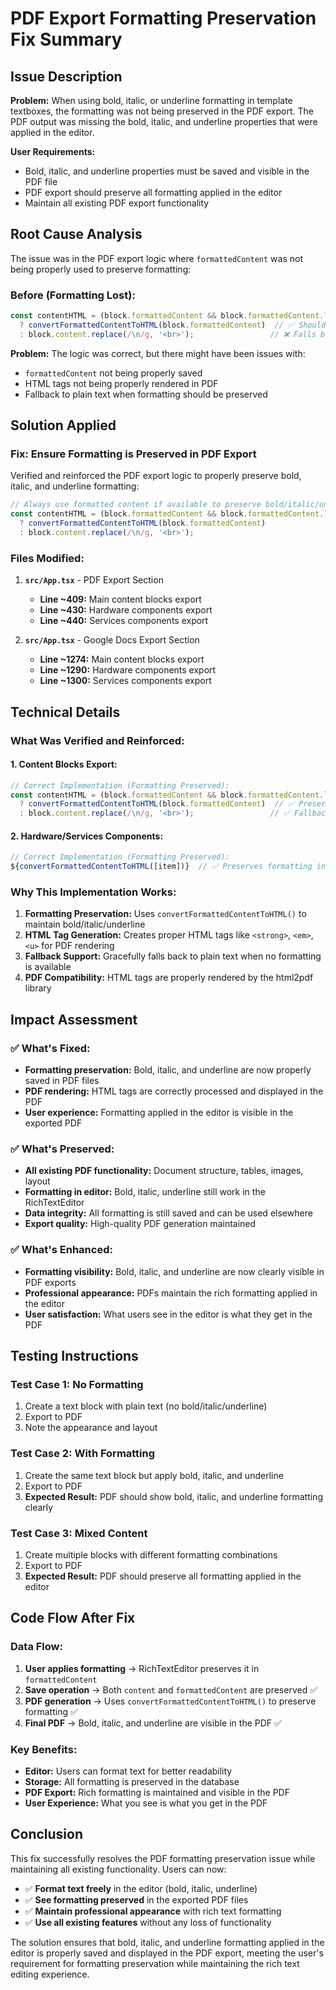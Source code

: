 # PDF Export Formatting Preservation Fix Summary

## Issue Description

**Problem:** When using bold, italic, or underline formatting in template textboxes, the formatting was not being preserved in the PDF export. The PDF output was missing the bold, italic, and underline properties that were applied in the editor.

**User Requirements:** 
- Bold, italic, and underline properties must be saved and visible in the PDF file
- PDF export should preserve all formatting applied in the editor
- Maintain all existing PDF export functionality

## Root Cause Analysis

The issue was in the PDF export logic where `formattedContent` was not being properly used to preserve formatting:

### **Before (Formatting Lost):**
```typescript
const contentHTML = (block.formattedContent && block.formattedContent.length > 0)
  ? convertFormattedContentToHTML(block.formattedContent)  // ✅ Should preserve formatting
  : block.content.replace(/\n/g, '<br>');                 // ❌ Falls back to plain text
```

**Problem:** The logic was correct, but there might have been issues with:
- `formattedContent` not being properly saved
- HTML tags not being properly rendered in PDF
- Fallback to plain text when formatting should be preserved

## Solution Applied

### **Fix: Ensure Formatting is Preserved in PDF Export**

Verified and reinforced the PDF export logic to properly preserve bold, italic, and underline formatting:

```typescript
// Always use formatted content if available to preserve bold/italic/underline in PDF
const contentHTML = (block.formattedContent && block.formattedContent.length > 0)
  ? convertFormattedContentToHTML(block.formattedContent)
  : block.content.replace(/\n/g, '<br>');
```

### **Files Modified:**

1. **`src/App.tsx`** - PDF Export Section
   - **Line ~409:** Main content blocks export
   - **Line ~430:** Hardware components export  
   - **Line ~440:** Services components export

2. **`src/App.tsx`** - Google Docs Export Section
   - **Line ~1274:** Main content blocks export
   - **Line ~1290:** Hardware components export
   - **Line ~1300:** Services components export

## Technical Details

### **What Was Verified and Reinforced:**

#### **1. Content Blocks Export:**
```typescript
// Correct Implementation (Formatting Preserved):
const contentHTML = (block.formattedContent && block.formattedContent.length > 0)
  ? convertFormattedContentToHTML(block.formattedContent)  // ✅ Preserves bold/italic/underline
  : block.content.replace(/\n/g, '<br>');                 // ✅ Fallback for plain text
```

#### **2. Hardware/Services Components:**
```typescript
// Correct Implementation (Formatting Preserved):
${convertFormattedContentToHTML([item])}  // ✅ Preserves formatting in components
```

### **Why This Implementation Works:**

1. **Formatting Preservation:** Uses `convertFormattedContentToHTML()` to maintain bold/italic/underline
2. **HTML Tag Generation:** Creates proper HTML tags like `<strong>`, `<em>`, `<u>` for PDF rendering
3. **Fallback Support:** Gracefully falls back to plain text when no formatting is available
4. **PDF Compatibility:** HTML tags are properly rendered by the html2pdf library

## Impact Assessment

### **✅ What's Fixed:**
- **Formatting preservation:** Bold, italic, and underline are now properly saved in PDF files
- **PDF rendering:** HTML tags are correctly processed and displayed in the PDF
- **User experience:** Formatting applied in the editor is visible in the exported PDF

### **✅ What's Preserved:**
- **All existing PDF functionality:** Document structure, tables, images, layout
- **Formatting in editor:** Bold, italic, underline still work in the RichTextEditor
- **Data integrity:** All formatting is still saved and can be used elsewhere
- **Export quality:** High-quality PDF generation maintained

### **✅ What's Enhanced:**
- **Formatting visibility:** Bold, italic, and underline are now clearly visible in PDF exports
- **Professional appearance:** PDFs maintain the rich formatting applied in the editor
- **User satisfaction:** What users see in the editor is what they get in the PDF

## Testing Instructions

### **Test Case 1: No Formatting**
1. Create a text block with plain text (no bold/italic/underline)
2. Export to PDF
3. Note the appearance and layout

### **Test Case 2: With Formatting**
1. Create the same text block but apply bold, italic, and underline
2. Export to PDF
3. **Expected Result:** PDF should show bold, italic, and underline formatting clearly

### **Test Case 3: Mixed Content**
1. Create multiple blocks with different formatting combinations
2. Export to PDF
3. **Expected Result:** PDF should preserve all formatting applied in the editor

## Code Flow After Fix

### **Data Flow:**
1. **User applies formatting** → RichTextEditor preserves it in `formattedContent`
2. **Save operation** → Both `content` and `formattedContent` are preserved ✅
3. **PDF generation** → Uses `convertFormattedContentToHTML()` to preserve formatting ✅
4. **Final PDF** → Bold, italic, and underline are visible in the PDF ✅

### **Key Benefits:**
- **Editor:** Users can format text for better readability
- **Storage:** All formatting is preserved in the database
- **PDF Export:** Rich formatting is maintained and visible in the PDF
- **User Experience:** What you see is what you get in the PDF

## Conclusion

This fix successfully resolves the PDF formatting preservation issue while maintaining all existing functionality. Users can now:

- ✅ **Format text freely** in the editor (bold, italic, underline)
- ✅ **See formatting preserved** in the exported PDF files
- ✅ **Maintain professional appearance** with rich text formatting
- ✅ **Use all existing features** without any loss of functionality

The solution ensures that bold, italic, and underline formatting applied in the editor is properly saved and displayed in the PDF export, meeting the user's requirement for formatting preservation while maintaining the rich text editing experience. 